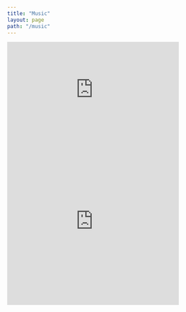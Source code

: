 ```yaml
---
title: "Music"
layout: page
path: "/music"
---
```


<iframe style="border: 0; width: 400px; height: 241px;" src="https://bandcamp.com/EmbeddedPlayer/album=2625204972/size=large/bgcol=ffffff/linkcol=0687f5/artwork=small/transparent=true/" seamless><a href="http://shaun.bandcamp.com/album/lofi-hackathon-ep">LoFi Hackathon EP by shaun</a></iframe>

<iframe style="border: 0; width: 400px; height: 373px;" src="https://bandcamp.com/EmbeddedPlayer/album=316349880/size=large/bgcol=ffffff/linkcol=0687f5/artwork=small/transparent=true/" seamless><a href="http://shaun.bandcamp.com/album/bruises-muses">Bruises &amp; Muses by shaun</a></iframe>